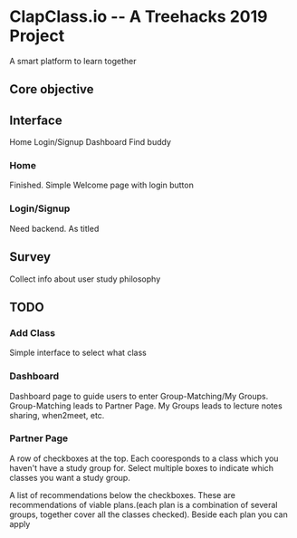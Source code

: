 # ClapClass.io -- A Treehacks 2019 Project
A smart platform to learn together

## Core objective



## Interface
Home
Login/Signup
Dashboard
Find buddy

### Home
Finished. Simple Welcome page with login button

### Login/Signup
Need backend. As titled

## Survey
Collect info about user study philosophy

## TODO

### Add Class
Simple interface to select what class 

### Dashboard
Dashboard page to guide users to enter Group-Matching/My Groups.
Group-Matching leads to Partner Page. 
My Groups leads to lecture notes sharing, when2meet, etc.

### Partner Page
A row of checkboxes at the top. Each cooresponds to a class which you haven't have a study group for. Select multiple boxes to indicate which classes you want a study group.

A list of recommendations below the checkboxes. These are recommendations of viable plans.(each plan is a combination of several groups, together cover all the classes checked). Beside each plan you can apply


